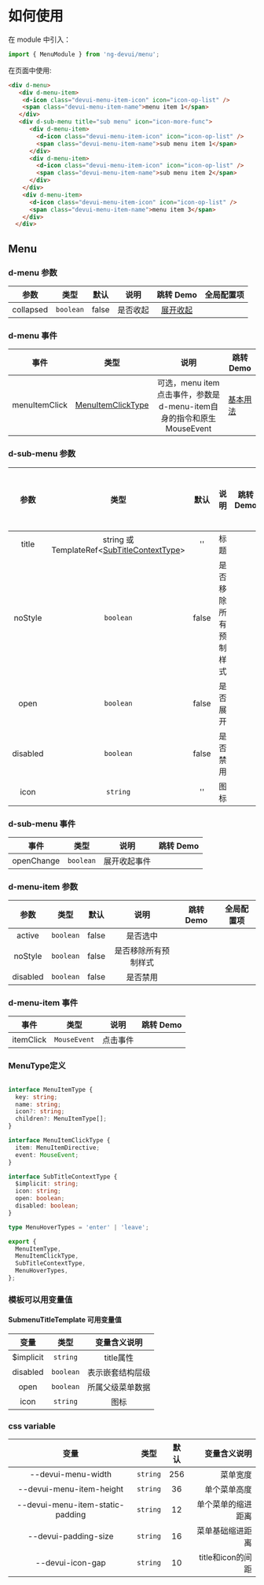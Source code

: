 # 如何使用

在 module 中引入：

```typescript
import { MenuModule } from 'ng-devui/menu';
```

在页面中使用:

```html
<div d-menu>
   <div d-menu-item>
    <d-icon class="devui-menu-item-icon" icon="icon-op-list" />
    <span class="devui-menu-item-name">menu item 1</span>
   </div>
   <div d-sub-menu title="sub menu" icon="icon-more-func">
      <div d-menu-item>
        <d-icon class="devui-menu-item-icon" icon="icon-op-list" />
        <span class="devui-menu-item-name">sub menu item 1</span>
      </div>
      <div d-menu-item>
        <d-icon class="devui-menu-item-icon" icon="icon-op-list" />
        <span class="devui-menu-item-name">sub menu item 2</span>
      </div>
    </div>
    <div d-menu-item>
      <d-icon class="devui-menu-item-icon" icon="icon-op-list" />
      <span class="devui-menu-item-name">menu item 3</span>
    </div>
  </div>
```

## Menu

### d-menu 参数

|        参数        |                         类型                          |    默认    |                                                                                                                  说明                                                                                                                  | 跳转 Demo                                                      |全局配置项| 
| :----------------: | :----------------: | :---------------------------------------------------: | :--------: | :------------------------------------------------------------------------------------------------------------------------------------------------------------------------------------------------------------------------------------: | -------------------------------------------------------------- |
|      collapsed      |                       `boolean`                        |  false   |                                                                                    是否收起                                                                                    | [展开收起](demo#open-close)                                 |

### d-menu 事件

|       事件       |                                   类型                                    |                                                                            说明                                                                            | 跳转 Demo                    |
| :--------------: | :-----------------------------------------------------------------------: | :--------------------------------------------------------------------------------------------------------------------------------------------------------: | ---------------------------- |
|    menuItemClick    | [MenuItemClickType](#menutype定义) | 可选，menu item点击事件，参数是d-menu-item自身的指令和原生MouseEvent | [基本用法](demo#basic-usage) |                                                                                                        | [基本用法](demo#basic-usage) |


### d-sub-menu 参数

|        参数        |                         类型                          |    默认    |                                                                                                                  说明                                                                                                                  | 跳转 Demo                                                      |全局配置项| 
| :----------------: | :----------------: | :---------------------------------------------------: | :--------: | :------------------------------------------------------------------------------------------------------------------------------------------------------------------------------------------------------------------------------------: | -------------------------------------------------------------- |
|      title      |                       string 或 TemplateRef<[SubTitleContextType](#menutype定义)>                       |  ''   |  标题                                                                                   |                           |
|      noStyle      |                       `boolean`                        |  false   |  是否移除所有预制样式                                                                                   |                                |
|      open      |                       `boolean`                        |  false   |  是否展开                                                                                |                             |
|      disabled      |                       `boolean`                        |  false   |  是否禁用                                                                              |                                |
|      icon      |                       `string`                        |  ''   |  图标                                                                         |                               |

### d-sub-menu 事件

|       事件       |                                   类型                                    |                                                                            说明                                                                            | 跳转 Demo                    |
| :--------------: | :-----------------------------------------------------------------------: | :--------------------------------------------------------------------------------------------------------------------------------------------------------: | ---------------------------- |
|    openChange    | `boolean` | 展开收起事件 |                                                                                                        |  |

### d-menu-item 参数

|        参数        |                         类型                          |    默认    |                                                                                                                  说明                                                                                                                  | 跳转 Demo                                                      |全局配置项| 
| :----------------: | :----------------: | :---------------------------------------------------: | :--------: | :------------------------------------------------------------------------------------------------------------------------------------------------------------------------------------------------------------------------------------: | -------------------------------------------------------------- |
|      active      |                       `boolean`                       |  false   |  是否选中                                                                                   |                           |
|      noStyle      |                       `boolean`                        |  false   |  是否移除所有预制样式                                                                                   |                                |
|      disabled      |                       `boolean`                        |  false   |  是否禁用                                                                              |                                |

### d-menu-item 事件

|       事件       |                                   类型                                    |                                                                            说明                                                                            | 跳转 Demo                    |
| :--------------: | :-----------------------------------------------------------------------: | :--------------------------------------------------------------------------------------------------------------------------------------------------------: | ---------------------------- |
|    itemClick    | `MouseEvent` | 点击事件 |                                                                                                        |  |



### MenuType定义

```typescript

interface MenuItemType {
  key: string;
  name: string;
  icon?: string;
  children?: MenuItemType[];
}

interface MenuItemClickType {
  item: MenuItemDirective;
  event: MouseEvent;
}

interface SubTitleContextType {
  $implicit: string;
  icon: string;
  open: boolean;
  disabled: boolean;
}

type MenuHoverTypes = 'enter' | 'leave';

export {
  MenuItemType,
  MenuItemClickType,
  SubTitleContextType,
  MenuHoverTypes,
};

```

### 模板可以用变量值

#### SubmenuTitleTemplate 可用变量值

|        变量        |    类型    |                   变量含义说明                    |
| :----------------: | :--------: | :-----------------------------------------------: |
|       $implicit        |   `string`    |                title属性                 |
|       disabled       |  `boolean`  |                 表示嵌套结构层级                  |
|       open       |   `boolean`    |                 所属父级菜单数据                  |
|   icon   |  `string`  |        图标   |


### css variable

|        变量        |    类型    |           默认    |            变量含义说明                    |
| :----------------: | :--------: | :----------------: |-------------------------------: |
|       --devui-menu-width        |   `string`    |         256    |           菜单宽度                 |
|       --devui-menu-item-height       |  `string`  |              36    |       单个菜单高度                  |
|       --devui-menu-item-static-padding       |   `string`    |           12    |          单个菜单的缩进距离                  |
|   --devui-padding-size   |  `string`  |      16    |       菜单基础缩进距离   |
|   --devui-icon-gap  |  `string`  |       10    |     title和icon的间距   |
